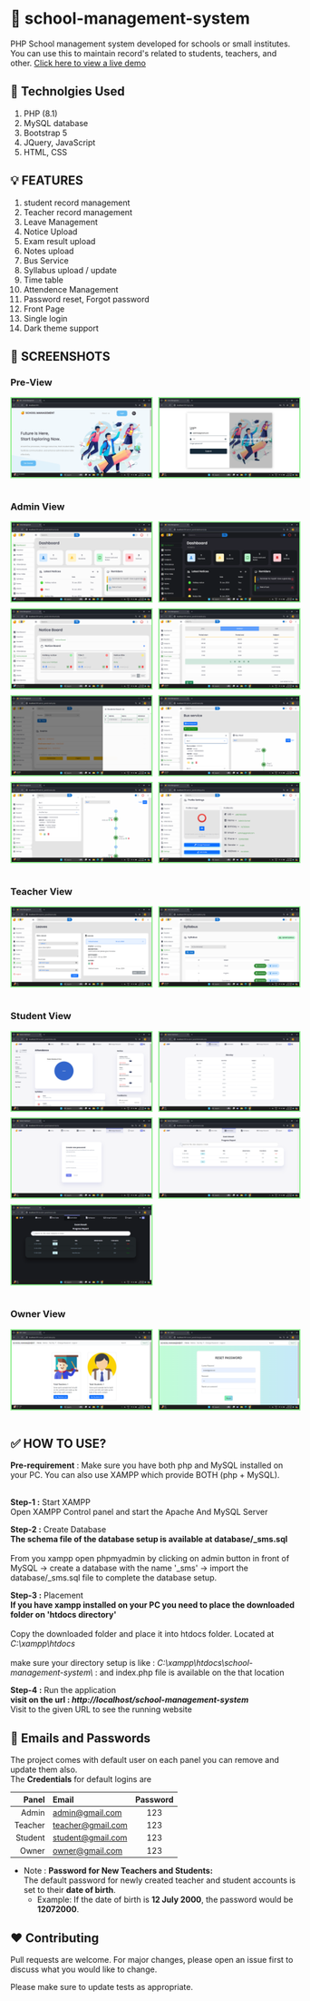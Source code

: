 # 🍊 school-management-system 
PHP School management system developed for schools or small institutes. You can use this to maintain record's related to students, teachers, and other. [Click here to view a live demo](https://sms.oranbyte.com)



## 🥏 Technolgies Used 
  1. PHP (8.1) 
  2. MySQL database  
  3. Bootstrap 5
  4. JQuery, JavaScript
  5. HTML, CSS

## 💡 FEATURES 
  1. student record management
  2. Teacher record management 
  3. Leave Management
  4. Notice Upload 
  5. Exam result upload
  6. Notes upload
  7. Bus Service  
  8. Syllabus upload / update
  9. Time table
  10. Attendence Management
  11. Password reset, Forgot password
  12. Front Page 
  13. Single login
  14. Dark theme support

## 🦤 SCREENSHOTS

### Pre-View
<div style="display: flex;flex-direction: column; grid-gap: 10px;">
     <div style="display: flex; grid-gap: 10px;">
        <img src="screenshots/1.png" alt="screenshots" width="49%" style="border: 2px solid lightgreen"/>
        <img src="screenshots/2.png" alt="screenshots" width="49%" style="border: 2px solid lightgreen"/>
    </div>
</div>
<br>

### Admin View
<div style="display: flex;flex-direction: column; grid-gap: 10px;">
   <div style="display: flex; grid-gap: 10px;">
        <img src="screenshots/3.png" alt="screenshots" width="49%" style="border: 2px solid lightgreen"/>
        <img src="screenshots/4.png" alt="screenshots" width="49%" style="border: 2px solid lightgreen"/>
    </div>
     <div style="display: flex; grid-gap: 10px;">
        <img src="screenshots/5.png" alt="screenshots" width="49%" style="border: 2px solid lightgreen"/>
        <img src="screenshots/6.png" alt="screenshots" width="49%" style="border: 2px solid lightgreen"/>
    </div>
     <div style="display: flex; grid-gap: 10px;">
        <img src="screenshots/7.png" alt="screenshots" width="49%" style="border: 2px solid lightgreen"/>
        <img src="screenshots/8.png" alt="screenshots" width="49%" style="border: 2px solid lightgreen"/>
    </div>
     <div style="display: flex; grid-gap: 10px;">
        <img src="screenshots/9.png" alt="screenshots" width="49%" style="border: 2px solid lightgreen"/>
        <img src="screenshots/10.png" alt="screenshots" width="49%" style="border: 2px solid lightgreen"/>
    </div>
</div>
<br>

### Teacher View
<div style="display: flex;flex-direction: column; grid-gap: 10px;">
    <div style="display: flex; grid-gap: 10px;">
        <img src="screenshots/11.png" alt="screenshots" width="49%" style="border: 2px solid lightgreen"/>
        <img src="screenshots/12.png" alt="screenshots" width="49%" style="border: 2px solid lightgreen"/>
    </div>
</div>
<br>

### Student View
<div style="display: flex;flex-direction: column; grid-gap: 10px;">
   <div style="display: flex; grid-gap: 10px;">
        <img src="screenshots/13.png" alt="screenshots" width="49%" style="border: 2px solid lightgreen"/>
        <img src="screenshots/14.png" alt="screenshots" width="49%" style="border: 2px solid lightgreen"/>
    </div>
    <div style="display: flex; grid-gap: 10px;">
        <img src="screenshots/15.png" alt="screenshots" width="49%" style="border: 2px solid lightgreen"/>
        <img src="screenshots/16.png" alt="screenshots" width="49%" style="border: 2px solid lightgreen"/>
    </div>
    <div style="display: flex; grid-gap: 10px;">
        <img src="screenshots/20.png" alt="screenshots" width="49%" style="border: 2px solid lightgreen"/>
    </div>
    
</div>
<br>


### Owner View
<div style="display: flex;flex-direction: column; grid-gap: 10px;">
    <div style="display: flex; grid-gap: 10px;">
        <img src="screenshots/17.png" alt="screenshots" width="49%" style="border: 2px solid lightgreen"/>
        <img src="screenshots/19.png" alt="screenshots" width="49%" style="border: 2px solid lightgreen"/>
    </div>
    
</div>
<br>

## ✅ HOW TO USE?

  <b>Pre-requirement</b> : Make sure you have both php and MySQL installed on your PC. You can also use XAMPP which provide BOTH (php + MySQL).<br><br>

 <b>Step-1 :</b> Start XAMPP <br>
   Open XAMPP Control panel and start the Apache And MySQL Server  <br>

 <b>Step-2 :</b> Create Database <br>
   <b>The schema file of the database setup is available at database/_sms.sql </b>
   <br><br>
   From you xampp open phpmyadmin by clicking on admin button in front of MySQL -> create a database with the name '_sms' -> import the  database/_sms.sql file to complete the database setup.<br>

<b>Step-3 :</b> Placement <br>
   <b> If you have xampp installed on your PC you need to place the downloaded folder on 'htdocs directory' </b>
   <br><br>
   Copy the downloaded folder and place it into htdocs folder. Located at <i>C:\xampp\htdocs</i>
   <br><br>
   make sure your directory setup is like : <i>C:\xampp\htdocs\school-management-system\ </i> : and index.php file is available on the that location

<b>Step-4 :</b> Run the application <br>
   <b> visit on the url : <i>http://localhost/school-management-system</i> </b>
   <br> Visit to the given URL to see the running website

## 🔐 Emails and Passwords

The project comes with default user on each panel you can remove and update them also.<br>
The **Credentials** for default logins are

| Panel   |  Email             | Password |
| ----:   |  :---------------- | :------: |
| Admin   | admin@gmail.com    | 123      |
| Teacher | teacher@gmail.com  | 123      |
| Student | student@gmail.com  | 123      |
| Owner   | owner@gmail.com    | 123      |

- Note : **Password for New Teachers and Students:**  
   The default password for newly created teacher and student accounts is set to their **date of birth**.  
   - Example: If the date of birth is **12 July 2000**, the password would be **12072000**.

## ❤️ Contributing

Pull requests are welcome. For major changes, please open an issue first
to discuss what you would like to change.

Please make sure to update tests as appropriate.



